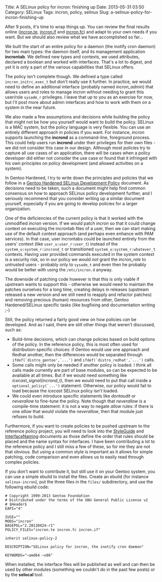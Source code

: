 Title: A SELinux policy for incron: finishing up
Date: 2013-05-31 03:50
Category: SELinux
Tags: incron, policy, selinux
Slug: a-selinux-policy-for-incron-finishing-up

After 9 posts, it's time to wrap things up. You can review the final
results online
([incron.te](http://dev.gentoo.org/~swift/blog/01/incron.te.txt),
[incron.if](http://dev.gentoo.org/~swift/blog/01/incron.if.txt) and
[incron.fc](http://dev.gentoo.org/~swift/blog/01/incron.fc.txt)) and
adapt to your own needs if you want. But we should also review what we
have accomplished so far...

We built the start of an entire policy for a daemon (the inotify cron
daemon) for two main types: the daemon itself, and its management
application **incrontab**. We defined new types and contexts, we used
attributes, declared a boolean and worked with interfaces. That's a lot
to digest, and yet it is only a part of the various capabilities that
SELinux offers.

The policy isn't complete though. We defined a type called
`incron_initrc_exec_t` but don't really use it further. In practice, we
would need to define an additional interface (probably named
*incron\_admin*) that allows users and roles to manage *incron* without
needing to grant this user/role `sysadm_r` privileges. I leave that up
to you as an exercise for now, but I'll post more about admin interfaces
and how to work with them on a system in the near future.

We also made a few assumptions and decisions while building the policy
that might not be how you yourself would want to build the policy.
SELinux is a MAC system, but the policy language is very flexible. You
can use an entirely different approach in policies if you want. For
instance, *incron* supports launching the **incrond** as a command-line,
foreground process. This could help users run **incrond** under their
privileges for their own files - we did not consider this case in our
design. Although most policies try to capture all use cases of an
application, there will be cases when a policy developer did either not
consider the use case or found that it infringed with his own principles
on policy development (and allowed activities on a system).

In Gentoo Hardened, I try to write down the principles and policies that
we follow in a [Gentoo Hardened SELinux Development
Policy](http://www.gentoo.org/proj/en/hardened/selinux-policy.xml)
document. As decisions need to be taken, such a document might help find
common consensus on how to approach SELinux policy development further,
and I seriously recommend that you consider writing up a similar
document yourself, especially if you are going to develop policies for a
larger organization.

One of the deficiencies of the current policy is that it worked with the
unmodified *incron* version. If we would patch *incron* so that it could
change context on executing the incrontab files of a user, then we can
start making use of the default context approach (and perhaps even
enhance with PAM services). In that case, user incrontabs could be
launched entirely from the users' context (like `user_u:user_r:user_t`)
instead of the `system_u:system_r:incrond_t` or transitioned
`system_u:system_r:whatever_t` contexts. Having user provided commands
executed in the system context is a security risk, so in our policy we
would *not* grant the *incron\_role* to untrusted users - probably only
to `sysadm_t` and even then he probably would be better with using the
`/etc/incron.d` anyway.

The downside of patching code however is that this is only viable if
upstream wants to support this - otherwise we would need to maintain the
patches ourselves for a long time, creating delays in releases (upstream
released a new version and we still need to reapply and refactor
patches) and removing precious (human) resources from other, Gentoo
Hardened/SELinux specific tasks (like bugfixing and documentation
writing ;-)

Still, the policy returned a fairly good view on how policies *can* be
developed. And as I said, there are still other things that weren't
discussed, such as:

-   Build-time decisions, which can change policies based on build
    options of the policy. In the reference policy, this is most often
    used for distribution-specific choices: if Gentoo would use one
    approach and Redhat another, then the differences would be separated
    through `` ifdef(`distro_gentoo',`...') `` and
    `` ifdef(`distro_redhat',`...') `` calls.
-   Some calls might only be needed if another policy is loaded. I think
    all calls made currently are part of base modules, so can be
    expected to be available at all times. But if we would need
    something like *icecast\_signal(incrond\_t)*, then we would need to
    put that call inside a `` optional_policy(`...') `` statement.
    Otherwise, our policy would fail to load because the *icecast*
    SELinux policy isn't loaded.
-   We could even introduce specific statements like *dontaudit* or
    *neverallow* to fine-tune the policy. Note though that *neverallow*
    is a compile-time statement: it is not a way to negate *allow*
    rules: if there is one *allow* that would violate the *neverallow*,
    then that module just refuses to build.

Furthermore, if you want to create policies to be pushed upstream to the
reference policy project, you will need to look into the
[StyleGuide](http://oss.tresys.com/projects/refpolicy/wiki/StyleGuide)
and
[InterfaceNaming](http://oss.tresys.com/projects/refpolicy/wiki/InterfaceNaming)
documents as those define the order that rules should be placed and the
name syntax for interfaces. I have been contributing a lot to the
reference policy and I still miss a few of these, so for me they are not
that obvious. But using a common style is important as it allows for
simple patching, code comparison and even allows us to easily read
through complex policies.

If you don't want to contribute it, but still use it on your Gentoo
system, you can use a simple ebuild to install the files. Create an
ebuild (for instance `selinux-incron`), put the three files in the
`files/` subdirectory, and use the following ebuild code:

    # Copyright 1999-2013 Gentoo Foundation
    # Distributed under the terms of the GNU General Public License v2
    # $Header$
    EAPI="4"

    IUSE=""
    MODS="incron"
    BASEPOL="2.20130424-r1"
    POLICY_FILES="incron.te incron.fc incron.if"

    inherit selinux-policy-2

    DESCRIPTION="SELinux policy for incron, the inotify cron daemon"

    KEYWORDS="~amd64 ~x86"

When installed, the interface files will be published as well and can
then be used by other modules (something we couldn't do in the past few
posts) or by the **selocal** tool.
